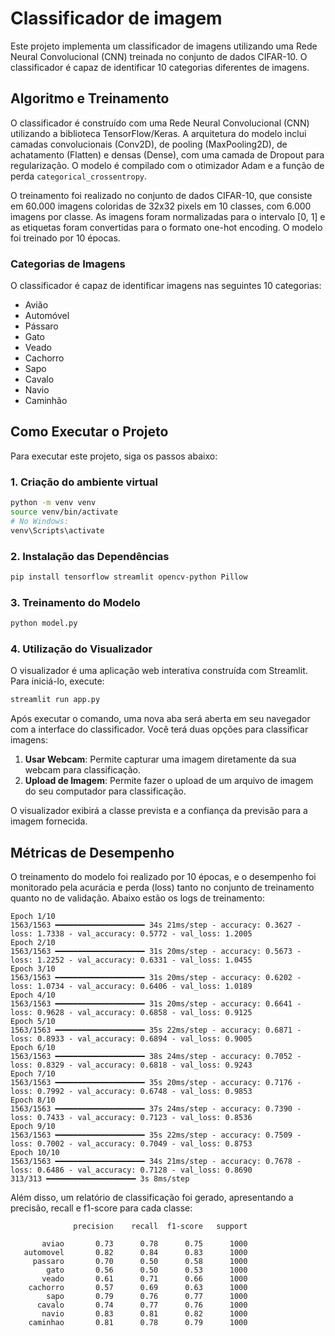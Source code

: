 # Classificador de imagem

Este projeto implementa um classificador de imagens utilizando uma Rede Neural Convolucional (CNN) treinada no conjunto de dados CIFAR-10. O classificador é capaz de identificar 10 categorias diferentes de imagens.

## Algoritmo e Treinamento

O classificador é construído com uma Rede Neural Convolucional (CNN) utilizando a biblioteca TensorFlow/Keras. A arquitetura do modelo inclui camadas convolucionais (Conv2D), de pooling (MaxPooling2D), de achatamento (Flatten) e densas (Dense), com uma camada de Dropout para regularização. O modelo é compilado com o otimizador Adam e a função de perda `categorical_crossentropy`.

O treinamento foi realizado no conjunto de dados CIFAR-10, que consiste em 60.000 imagens coloridas de 32x32 pixels em 10 classes, com 6.000 imagens por classe. As imagens foram normalizadas para o intervalo [0, 1] e as etiquetas foram convertidas para o formato one-hot encoding. O modelo foi treinado por 10 épocas.

### Categorias de Imagens

O classificador é capaz de identificar imagens nas seguintes 10 categorias:

*   Avião
*   Automóvel
*   Pássaro
*   Gato
*   Veado
*   Cachorro
*   Sapo
*   Cavalo
*   Navio
*   Caminhão

## Como Executar o Projeto

Para executar este projeto, siga os passos abaixo:

### 1. Criação do ambiente virtual

```bash
python -m venv venv
source venv/bin/activate
# No Windows:
venv\Scripts\activate
```

### 2. Instalação das Dependências

```bash
pip install tensorflow streamlit opencv-python Pillow
```

### 3. Treinamento do Modelo

```bash
python model.py
```

### 4. Utilização do Visualizador

O visualizador é uma aplicação web interativa construída com Streamlit. Para iniciá-lo, execute:

```bash
streamlit run app.py
```

Após executar o comando, uma nova aba será aberta em seu navegador com a interface do classificador. Você terá duas opções para classificar imagens:

1.  **Usar Webcam**: Permite capturar uma imagem diretamente da sua webcam para classificação.
2.  **Upload de Imagem**: Permite fazer o upload de um arquivo de imagem do seu computador para classificação.

O visualizador exibirá a classe prevista e a confiança da previsão para a imagem fornecida.

## Métricas de Desempenho

O treinamento do modelo foi realizado por 10 épocas, e o desempenho foi monitorado pela acurácia e perda (loss) tanto no conjunto de treinamento quanto no de validação. Abaixo estão os logs de treinamento:

```
Epoch 1/10
1563/1563 ━━━━━━━━━━━━━━━━━━━━ 34s 21ms/step - accuracy: 0.3627 - loss: 1.7338 - val_accuracy: 0.5772 - val_loss: 1.2005
Epoch 2/10
1563/1563 ━━━━━━━━━━━━━━━━━━━━ 31s 20ms/step - accuracy: 0.5673 - loss: 1.2252 - val_accuracy: 0.6331 - val_loss: 1.0455
Epoch 3/10
1563/1563 ━━━━━━━━━━━━━━━━━━━━ 31s 20ms/step - accuracy: 0.6202 - loss: 1.0734 - val_accuracy: 0.6406 - val_loss: 1.0189
Epoch 4/10
1563/1563 ━━━━━━━━━━━━━━━━━━━━ 31s 20ms/step - accuracy: 0.6641 - loss: 0.9628 - val_accuracy: 0.6858 - val_loss: 0.9125
Epoch 5/10
1563/1563 ━━━━━━━━━━━━━━━━━━━━ 35s 22ms/step - accuracy: 0.6871 - loss: 0.8933 - val_accuracy: 0.6894 - val_loss: 0.9005
Epoch 6/10
1563/1563 ━━━━━━━━━━━━━━━━━━━━ 38s 24ms/step - accuracy: 0.7052 - loss: 0.8329 - val_accuracy: 0.6818 - val_loss: 0.9243
Epoch 7/10
1563/1563 ━━━━━━━━━━━━━━━━━━━━ 35s 20ms/step - accuracy: 0.7176 - loss: 0.7992 - val_accuracy: 0.6748 - val_loss: 0.9853
Epoch 8/10
1563/1563 ━━━━━━━━━━━━━━━━━━━━ 37s 24ms/step - accuracy: 0.7390 - loss: 0.7433 - val_accuracy: 0.7123 - val_loss: 0.8536
Epoch 9/10
1563/1563 ━━━━━━━━━━━━━━━━━━━━ 35s 22ms/step - accuracy: 0.7509 - loss: 0.7002 - val_accuracy: 0.7049 - val_loss: 0.8753
Epoch 10/10
1563/1563 ━━━━━━━━━━━━━━━━━━━━ 34s 21ms/step - accuracy: 0.7678 - loss: 0.6486 - val_accuracy: 0.7128 - val_loss: 0.8690
313/313 ━━━━━━━━━━━━━━━━━━━━ 3s 8ms/step
```

Além disso, um relatório de classificação foi gerado, apresentando a precisão, recall e f1-score para cada classe:

```
              precision    recall  f1-score   support

       aviao       0.73      0.78      0.75      1000
   automovel       0.82      0.84      0.83      1000
     passaro       0.70      0.50      0.58      1000
        gato       0.56      0.50      0.53      1000
       veado       0.61      0.71      0.66      1000
    cachorro       0.57      0.69      0.63      1000
        sapo       0.79      0.76      0.77      1000
      cavalo       0.74      0.77      0.76      1000
       navio       0.83      0.81      0.82      1000
    caminhao       0.81      0.78      0.79      1000
```


